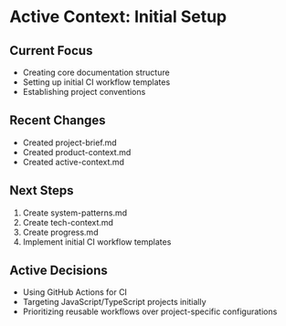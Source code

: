 # Active Context: Initial Setup

## Current Focus
- Creating core documentation structure
- Setting up initial CI workflow templates
- Establishing project conventions

## Recent Changes
- Created project-brief.md
- Created product-context.md
- Created active-context.md

## Next Steps
1. Create system-patterns.md
2. Create tech-context.md
3. Create progress.md
4. Implement initial CI workflow templates

## Active Decisions
- Using GitHub Actions for CI
- Targeting JavaScript/TypeScript projects initially
- Prioritizing reusable workflows over project-specific configurations